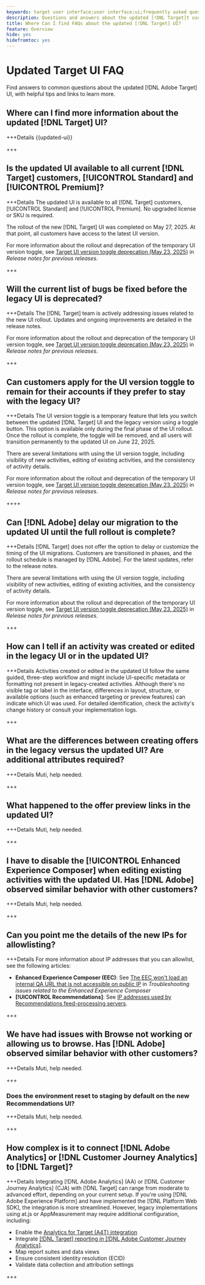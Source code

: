 ```yaml
---
keywords: target user interface;user interface;ui;frequently asked questions;faq
description: Questions and answers about the updated [!DNL Target]t user interface.
title: Where Can I find FAQs about the updated [!DNL Target] UI?
feature: Overview
hide: yes
hidefromtoc: yes
---
```

# Updated Target UI FAQ

Find answers to common questions about the updated [!DNL Adobe Target] UI, with helpful tips and links to learn more.

## Where can I find more information about the updated [!DNL Target] UI?

+++Details
{{updated-ui}}

+++

## Is the updated UI available to all current [!DNL Target] customers, [!UICONTROL Standard] and [!UICONTROL Premium]? 

+++Details
The updated UI is available to all [!DNL Target] customers, [!UICONTROL Standard] and [!UICONTROL Premium]. No upgraded license or SKU is required.

The rollout of the new [!DNL Target] UI was completed on May 27, 2025. At that point, all customers have access to the latest UI version.

For more information about the rollout and deprecation of the temporary UI version toggle, see [Target UI version toggle deprecation (May 23, 2025)](/help/main/r-release-notes/release-notes-for-previous-releases.md#toggle) in *Release notes for previous releases*.

+++

## Will the current list of bugs be fixed before the legacy UI is deprecated?

+++Details
The [!DNL Target] team is actively addressing issues related to the new UI rollout. Updates and ongoing improvements are detailed in the release notes.

For more information about the rollout and deprecation of the temporary UI version toggle, see [Target UI version toggle deprecation (May 23, 2025)](/help/main/r-release-notes/release-notes-for-previous-releases.md#toggle) in *Release notes for previous releases*.

+++

## Can customers apply for the UI version toggle to remain for their accounts if they prefer to stay with the legacy UI?

+++Details
The UI version toggle is a temporary feature that lets you switch between the updated [!DNL Target] UI and the legacy version using a toggle button. This option is available only during the final phase of the UI rollout. Once the rollout is complete, the toggle will be removed, and all users will transition permanently to the updated UI on June 22, 2025. 

There are several limitations with using the UI version toggle, including visibility of new activities, editing of existing activities, and the consistency of activity details.

For more information about the rollout and deprecation of the temporary UI version toggle, see [Target UI version toggle deprecation (May 23, 2025)](/help/main/r-release-notes/release-notes-for-previous-releases.md#toggle) in *Release notes for previous releases*.

++++

## Can [!DNL Adobe] delay our migration to the updated UI until the full rollout is complete?

+++Details
[!DNL Target] does not offer the option to delay or customize the timing of the UI migrations. Customers are transitioned in phases, and the rollout schedule is managed by [!DNL Adobe]. For the latest updates, refer to the release notes.

There are several limitations with using the UI version toggle, including visibility of new activities, editing of existing activities, and the consistency of activity details.

For more information about the rollout and deprecation of the temporary UI version toggle, see [Target UI version toggle deprecation (May 23, 2025)](/help/main/r-release-notes/release-notes-for-previous-releases.md#toggle) in *Release notes for previous releases*.

+++

## How can I tell if an activity was created or edited in the legacy UI or in the updated UI?

+++Details
Activities created or edited in the updated UI follow the same guided, three-step workflow and might include UI-specific metadata or formatting not present in legacy-created activities. Although there's no visible tag or label in the interface, differences in layout, structure, or available options (such as enhanced targeting or preview features) can indicate which UI was used. For detailed identification, check the activity's change history or consult your implementation logs.

+++

## What are the differences between creating offers in the legacy versus the updated UI? Are additional attributes required?

+++Details
Muti, help needed.

+++

## What happened to the offer preview links in the updated UI?

+++Details
Muti, help needed.

+++

## I have to disable the [!UICONTROL Enhanced Experience Composer] when editing existing activities with the updated UI. Has [!DNL Adobe] observed similar behavior with other customers?

+++Details
Muti, help needed.

+++

## Can you point me the details of the new IPs for allowlisting? 

+++Details
For more information about IP addresses that you can allowlist, see the following articles:

* **Enhanced Experience Composer (EEC)**: See [The EEC won't load an internal QA URL that is not accessible on public IP](/help/main/c-experiences/c-visual-experience-composer/r-troubleshoot-composer/troubleshooting-issues-related-to-the-enhanced-experience-composer-eec.md#section_D29E96911D5C401889B5EACE267F13CF) in *Troubleshooting issues related to the Enhanced Experience Composer*
* **[!UICONTROL Recommendations]**: See [IP addresses used by Recommendations feed-processing servers](/help/main/c-recommendations/c-recommendations-faq/ip-addresses-marketing-cloud.md).

+++

## We have had issues with Browse not working or allowing us to browse. Has [!DNL Adobe] observed similar behavior with other customers?

+++Details
Muti, help needed.

+++

### Does the environment reset to staging by default on the new Recommendations UI?

+++Details
Muti, help needed.

+++

## How complex is it to connect [!DNL Adobe Analytics] or [!DNL Customer Journey Analytics] to [!DNL Target]?

+++Details
Integrating [!DNL Adobe Analytics] (AA) or [!DNL Customer Journey Analytics] (CJA) with [!DNL Target] can range from moderate to advanced effort, depending on your current setup. If you're using [!DNL Adobe Experience Platform] and have implemented the [!DNL Platform Web SDK], the integration is more streamlined. However, legacy implementations using at.js or AppMeasurement may require additional configuration, including:

* Enable the [Analytics for Target (A4T) integration](/help/main/c-integrating-target-with-mac/a4t/a4t.md)
* Integrate [[!DNL Target] reporting in [!DNL Adobe Customer Journey Analytics]](/help/main/c-integrating-target-with-mac/cja/target-reporting-in-cja.md).
* Map report suites and data views
* Ensure consistent identity resolution (ECID)
* Validate data collection and attribution settings

+++




